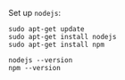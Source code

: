 Set up `nodejs`:

    sudo apt-get update
    sudo apt-get install nodejs
    sudo apt-get install npm

    nodejs --version
    npm --version    
